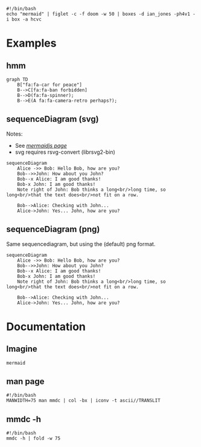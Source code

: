 ```{.shebang im_out="stdout"}
#!/bin/bash
echo "mermaid" | figlet -c -f doom -w 50 | boxes -d ian_jones -ph4v1 -i box -a hcvc
```

# Examples

## hmm

```{.mermaid im_out="fcb,img"}
graph TD
    B["fa:fa-car for peace"]
    B-->C[fa:fa-ban forbidden]
    B-->D(fa:fa-spinner);
    B-->E(A fa:fa-camera-retro perhaps?);
```

## sequenceDiagram (svg)

Notes:

- See [*mermaidjs page*](https://mermaidjs.github.io/)
- svg requires rsvg-convert (librsvg2-bin)


```{.mermaid im_opt="-H 300" im_fmt="svg" im_out="fcb,img"}
sequenceDiagram
    Alice ->> Bob: Hello Bob, how are you?
    Bob-->>John: How about you John?
    Bob--x Alice: I am good thanks!
    Bob-x John: I am good thanks!
    Note right of John: Bob thinks a long<br/>long time, so long<br/>that the text does<br/>not fit on a row.

    Bob-->Alice: Checking with John...
    Alice->John: Yes... John, how are you?
```

## sequenceDiagram (png)

Same sequencediagram, but using the (default) png format.

```{.mermaid im_opt="-H 300" im_out="fcb,img"}
sequenceDiagram
    Alice ->> Bob: Hello Bob, how are you?
    Bob-->>John: How about you John?
    Bob--x Alice: I am good thanks!
    Bob-x John: I am good thanks!
    Note right of John: Bob thinks a long<br/>long time, so long<br/>that the text does<br/>not fit on a row.

    Bob-->Alice: Checking with John...
    Alice->John: Yes... John, how are you?
```

# Documentation

## Imagine

```imagine
mermaid
```

## man page

```{.shebang im_out="stdout"}
#!/bin/bash
MANWIDTH=75 man mmdc | col -bx | iconv -t ascii//TRANSLIT
```

## mmdc -h
```{.shebang im_out="stdout"}
#!/bin/bash
mmdc -h | fold -w 75
```



